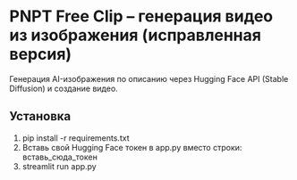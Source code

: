 # PNPT Free Clip – генерация видео из изображения (исправленная версия)

Генерация AI-изображения по описанию через Hugging Face API (Stable Diffusion) и создание видео.

## Установка

1. pip install -r requirements.txt
2. Вставь свой Hugging Face токен в app.py вместо строки: вставь_сюда_токен
3. streamlit run app.py